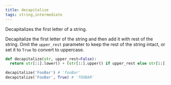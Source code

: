 ```yaml
---
title: decapitalize
tags: string,intermediate
---
```


Decapitalizes the first letter of a string.

Decapitalize the first letter of the string and then add it with rest of the string. 
Omit the `upper_rest` parameter to keep the rest of the string intact, or set it to `True` to convert to uppercase.

```py
def decapitalize(str, upper_rest=False):
  return str[:1].lower() + (str[1:].upper() if upper_rest else str[1:])
```

```py
decapitalize('FooBar') # 'fooBar'
decapitalize('FooBar', True) # 'fOOBAR'
```
